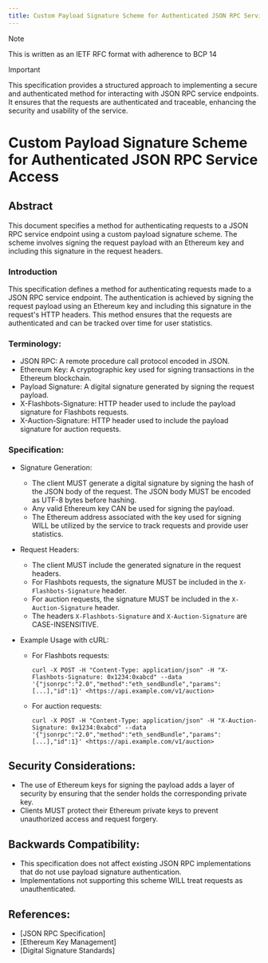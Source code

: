 ```yaml
---
title: Custom Payload Signature Scheme for Authenticated JSON RPC Service Access
---
```


> [!NOTE]  
> This is written as an IETF RFC format with adherence to BCP 14

> [!IMPORTANT]  
>  This specification provides a structured approach to implementing a secure and authenticated method for interacting with JSON RPC service endpoints. It ensures that the requests are authenticated and traceable, enhancing the security and usability of the service.

# Custom Payload Signature Scheme for Authenticated JSON RPC Service Access

## Abstract

This document specifies a method for authenticating requests to a JSON RPC service endpoint using a custom payload signature scheme. The scheme involves signing the request payload with an Ethereum key and including this signature in the request headers.

### Introduction

 This specification defines a method for authenticating requests made to a JSON RPC service endpoint. The authentication is achieved by signing the request payload using an Ethereum key and including this signature in the request's HTTP headers. This method ensures that the requests are authenticated and can be tracked over time for user statistics.

### Terminology:

-   JSON RPC: A remote procedure call protocol encoded in JSON.
-   Ethereum Key: A cryptographic key used for signing transactions in the Ethereum blockchain.
-   Payload Signature: A digital signature generated by signing the request payload.
-   X-Flashbots-Signature: HTTP header used to include the payload signature for Flashbots requests.
-   X-Auction-Signature: HTTP header used to include the payload signature for auction requests.

### Specification:

-   Signature Generation:

    -   The client MUST generate a digital signature by signing the hash of the JSON body of the request. The JSON body MUST be encoded as UTF-8 bytes before hashing.
    -   Any valid Ethereum key CAN be used for signing the payload.
    -   The Ethereum address associated with the key used for signing WILL be utilized by the service to track requests and provide user statistics.

-   Request Headers:

    -   The client MUST include the generated signature in the request headers.
    -   For Flashbots requests, the signature MUST be included in the `X-Flashbots-Signature` header.
    -   For auction requests, the signature MUST be included in the `X-Auction-Signature` header.
    -   The headers `X-Flashbots-Signature` and `X-Auction-Signature` are CASE-INSENSITIVE.

-   Example Usage with cURL:
    -   For Flashbots requests:
        ```
        curl -X POST -H "Content-Type: application/json" -H "X-Flashbots-Signature: 0x1234:0xabcd" --data '{"jsonrpc":"2.0","method":"eth_sendBundle","params":[...],"id":1}' <https://api.example.com/v1/auction>
        ```
    -   For auction requests:
        ```
        curl -X POST -H "Content-Type: application/json" -H "X-Auction-Signature: 0x1234:0xabcd" --data '{"jsonrpc":"2.0","method":"eth_sendBundle","params":[...],"id":1}' <https://api.example.com/v1/auction>
        ```

## Security Considerations:

-   The use of Ethereum keys for signing the payload adds a layer of security by ensuring that the sender holds the corresponding private key.
-   Clients MUST protect their Ethereum private keys to prevent unauthorized access and request forgery.

## Backwards Compatibility:

-   This specification does not affect existing JSON RPC implementations that do not use payload signature authentication.
-   Implementations not supporting this scheme WILL treat requests as unauthenticated.

## References:

-   [JSON RPC Specification]
-   [Ethereum Key Management]
-   [Digital Signature Standards]
